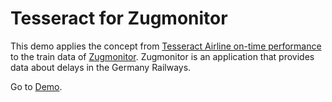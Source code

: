 # Tesseract for Zugmonitor

This demo applies the concept from <a href="http://square.github.com/tesseract/">Tesseract Airline on-time performance</a> to the train data of <a href="http://zugmonitor.sueddeutsche.de/">Zugmonitor</a>. Zugmonitor is an application that provides data about delays in the Germany Railways.

Go to <a href="http://spier.hu/tesseract/">Demo</a>.
